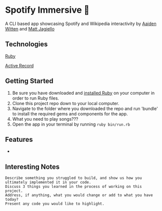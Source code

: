 # Spotify Immersive :musical_note:
A CLI based app showcasing Spotify and Wikipedia interactivity by [Aaiden Witten](https://github.com/aaidenplays) and [Matt Jagiello](https://github.com/mattjagiello)

## Technologies
[Ruby](https://www.ruby-lang.org/en/)

[Active Record](https://guides.rubyonrails.org/active_record_basics.html)

## Getting Started
1. Be sure you have downloaded and [installed Ruby](https://www.ruby-lang.org/en/documentation/installation/) on your computer in order to run Ruby files.
2. Clone this project repo down to your local computer.
3. Navigate to the folder where you downloaded the repo and run 'bundle' to install the required gems and components for the app.
4. What you need to play songs???
5. Open the app in your terminal by running `ruby bin/run.rb`

## Features
- 

## Interesting Notes
    Describe something you struggled to build, and show us how you ultimately implemented it in your code.
    Discuss 3 things you learned in the process of working on this project.
    Address, if anything, what you would change or add to what you have today?
    Present any code you would like to highlight.

